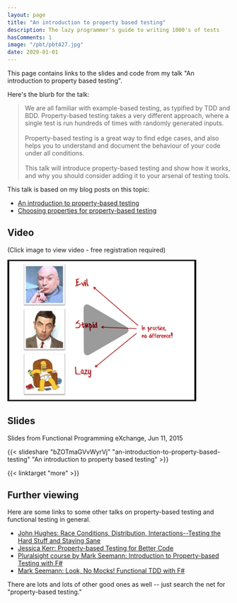 ```yaml
---
layout: page
title: "An introduction to property based testing"
description: The lazy programmer's guide to writing 1000's of tests
hasComments: 1
image: "/pbt/pbt427.jpg"
date: 2020-01-01
---
```


This page contains links to the slides and code from my talk "An introduction to property based testing".

Here's the blurb for the talk:


> We are all familiar with example-based testing, as typified by TDD and BDD.
> Property-based testing takes a very different approach, where a single test is run hundreds of times with randomly generated inputs.
> \
> \
> Property-based testing is a great way to find edge cases, and also helps you to
> understand and document the behaviour of your code under all conditions.
> \
> \
> This talk will introduce property-based testing and show how it works,
> and why you should consider adding it to your arsenal of testing tools.

This talk is based on my blog posts on this topic:

* [An introduction to property-based testing](/posts/property-based-testing/)
* [Choosing properties for property-based testing](/posts/property-based-testing-2/)

## Video

(Click image to view video - free registration required)

[![Video from Functional Programming eXchange, Jun 11, 2015](pbt427.jpg)](https://goo.gl/p2kfWH)

## Slides

Slides from Functional Programming eXchange, Jun 11, 2015

{{< slideshare "bZOTmaGVvWyrVj" "an-introduction-to-property-based-testing" "An introduction to property based testing" >}}

{{< linktarget "more" >}}

## Further viewing

Here are some links to some other talks on property-based testing and functional testing in general.

* [John Hughes: Race Conditions, Distribution, Interactions--Testing the Hard Stuff and Staying Sane](https://vimeo.com/68383317)
* [Jessica Kerr: Property-based Testing for Better Code](https://www.youtube.com/watch?v=shngiiBfD80)
* [Pluralsight course by Mark Seemann: Introduction to Property-based Testing with F#](http://www.pluralsight.com/courses/fsharp-property-based-testing-introduction)
* [Mark Seemann: Look, No Mocks! Functional TDD with F#](http://www.infoq.com/presentations/mock-fsharp-tdd)

There are lots and lots of other good ones as well -- just search the net for "property-based testing."

